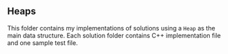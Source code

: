 ## Heaps
This folder contains my implementations of solutions using a `Heap` as the main data structure.
Each solution folder contains C++ implementation file and one sample test file. 